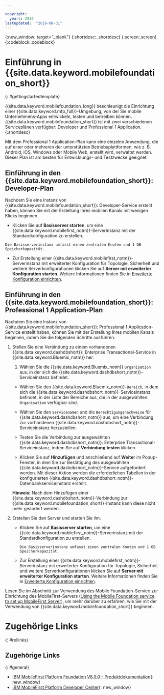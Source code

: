 ```yaml
---

copyright:
  years: 2016
lastupdated:  "2016-08-31"
---
```


{:new_window: target="_blank"}
{:shortdesc: .shortdesc}
{:screen:.screen}
{:codeblock:.codeblock}

# Einführung in {{site.data.keyword.mobilefoundation_short}}
{: #gettingstartedtemplate}

<!--Last updated: 31 August 2016
{: .last-updated}-->

{{site.data.keyword.mobilefoundation_long}} beschleunigt die Einrichtung einer {{site.data.keyword.mfp_full}}-Umgebung, von der Sie mobile Unternehmens-Apps entwickeln, testen und betreiben können. {{site.data.keyword.mobilefoundation_short}} ist mit zwei verschiedenen Serviceplänen verfügbar: Developer und Professional 1 Application.
{:shortdesc}

<!-- The Professional 1 Application plan allows the {{site.data.keyword.mobilefoundation_short}} server to be deployed on a scalable container group.--> Mit dem Professional 1 Application-Plan kann eine einzelne Anwendung, die auf einer oder mehreren der unterstützten Betriebsplattformen, wie z. B. Android, iOS, Windows oder Mobile Web, erstellt wird, verwaltet werden. Dieser Plan <!-- does not support {{site.data.keyword.mobilefoundation_short}} deployment on a container group with more than 1 node. This plan --> ist am besten für Entwicklungs- und Testzwecke geeignet.

## Einführung in den {{site.data.keyword.mobilefoundation_short}}: Developer-Plan

Nachdem Sie eine Instanz von {{site.data.keyword.mobilefoundation_short}}: Developer-Service erstellt haben, können Sie mit der Erstellung Ihres mobilen Kanals mit wenigen Klicks beginnen.

*	Klicken Sie auf **Basisserver starten**, um eine {{site.data.keyword.mobilefirst_notm}}-Serverinstanz mit der Standardkonfiguration zu erstellen.

  `Die Basisserverinstanz umfasst einen zentralen Knoten und 1 GB Speicherkapazität.`

* Zur Erstellung einer {{site.data.keyword.mobilefirst_notm}}-Serverinstanz mit erweiterter Konfiguration für Topologie, Sicherheit und weitere Serverkonfigurationen klicken Sie auf **Server mit erweiterter Konfiguration starten**. Weitere Informationen finden Sie in [Erweiterte Konfiguration einrichten](c_using_mfs_p1.html#using_mfs_advanced_p1).

## Einführung in den {{site.data.keyword.mobilefoundation_short}}: Professional 1 Application-Plan

Nachdem Sie eine Instanz von {{site.data.keyword.mobilefoundation_short}}: Professional 1 Application-Service erstellt haben, können Sie mit der Erstellung Ihres mobilen Kanals beginnen, indem Sie die folgenden Schritte ausführen.

1.  Stellen Sie eine Verbindung zu einem vorhandenen {{site.data.keyword.dashdbshort}}: Enterprise Transactional-Service in {{site.data.keyword.Bluemix_notm}} her.

    1.  Wählen Sie die {{site.data.keyword.Bluemix_notm}} `Organisation` aus, in der sich die {{site.data.keyword.dashdbshort_notm}}-Serviceinstanz befindet.

    + Wählen Sie den {{site.data.keyword.Bluemix_notm}}-`Bereich`, in dem sich die {{site.data.keyword.dashdbshort_notm}}-Serviceinstanz befindet, in der Liste der Bereiche aus, die in der ausgewählten `Organisation` verfügbar sind.

    + Wählen Sie den `Servicenamen` und die `Berechtigungsnachweise` für {{site.data.keyword.dashdbshort_notm}} aus, um eine Verbindung zur vorhandenen {{site.data.keyword.dashdbshort_notm}}-Serviceinstanz herzustellen.

    + Testen Sie die Verbindung zur ausgewählten {{site.data.keyword.dashdbshort_notm}}: Enterprise Transactional-Serviceinstanz, indem Sie auf **Verbindung testen** klicken.

    + Klicken Sie auf **Hinzufügen** und anschließend auf **Weiter** im Popup-Fenster, in dem Sie zur Bestätigung des ausgewählten {{site.data.keyword.dashdbshort_notm}}-Service aufgefordert werden. Mit dieser Aktion werden die erforderlichen Tabellen in der konfigurierten {{site.data.keyword.dashdbshort_notm}}-Datenbankserviceinstanz erstellt.

    **Hinweis:** Nach dem Hinzufügen einer {{site.data.keyword.dashdbshort_notm}}-Verbindung zur {{site.data.keyword.mobilefoundation_short}}-Instanz kann diese nicht mehr geändert werden.

2.  Erstellen Sie den Server und starten Sie ihn.

    * Klicken Sie auf **Basisserver starten**, um eine {{site.data.keyword.mobilefirst_notm}}-Serverinstanz mit der Standardkonfiguration zu erstellen.

      `Die Basisserverinstanz umfasst einen zentralen Knoten und 1 GB Speicherkapazität.`

    * Zur Erstellung einer {{site.data.keyword.mobilefirst_notm}}-Serverinstanz mit erweiterter Konfiguration für Topologie, Sicherheit und weitere Serverkonfigurationen klicken Sie auf **Server mit erweiterter Konfiguration starten**. Weitere Informationen finden Sie in [Erweiterte Konfiguration einrichten](c_using_mfs_p2.html#using_mfs_advanced_p2).

Lesen Sie im Abschnitt zur Verwendung des Mobile Foundation-Service zur Einrichtung des MobileFirst-Servers ([Using the Mobile Foundation service to set up MobileFirst Server<!-- on IBM Containers-->](https://mobilefirstplatform.ibmcloud.com/tutorials/en/foundation/8.0/bluemix/using-mobile-foundation/)), um mehr darüber zu erfahren, wie Sie mit der Verwendung von {{site.data.keyword.mobilefoundation_short}} beginnen.


# Zugehörige Links
{: #rellinks}

## Zugehörige Links
{: #general}

*	[IBM MobileFirst Platform Foundation V8.0.0 - Produktdokumentation](https://www.ibm.com/support/knowledgecenter/SSHS8R_8.0.0/wl_welcome.html){: new_window}
*	[IBM MobileFirst Platform Developer Center](https://mobilefirstplatform.ibmcloud.com){: new_window}
